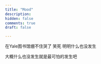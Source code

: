 ```yaml
---
title: "Mood"
description: 
hidden: false
comments: true
draft: false

---
```

在Yale图书馆绷不住哭了 笑死 明明什么也没发生

大概什么也没发生就是最可怕的发生吧